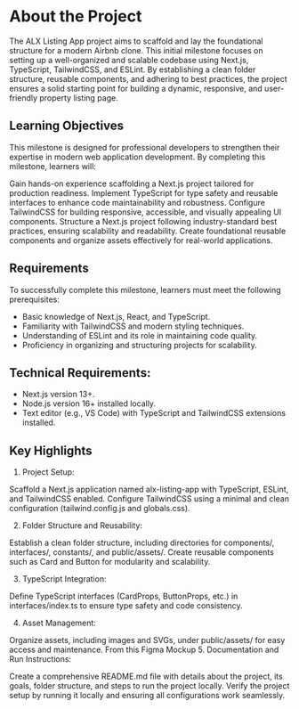 # About the Project
The ALX Listing App project aims to scaffold and lay the foundational structure for a modern Airbnb clone. This initial milestone focuses on setting up a well-organized and scalable codebase using Next.js, TypeScript, TailwindCSS, and ESLint. By establishing a clean folder structure, reusable components, and adhering to best practices, the project ensures a solid starting point for building a dynamic, responsive, and user-friendly property listing page.

## Learning Objectives
This milestone is designed for professional developers to strengthen their expertise in modern web application development. By completing this milestone, learners will:

Gain hands-on experience scaffolding a Next.js project tailored for production readiness.
Implement TypeScript for type safety and reusable interfaces to enhance code maintainability and robustness.
Configure TailwindCSS for building responsive, accessible, and visually appealing UI components.
Structure a Next.js project following industry-standard best practices, ensuring scalability and readability.
Create foundational reusable components and organize assets effectively for real-world applications.

## Requirements

To successfully complete this milestone, learners must meet the following prerequisites:

* Basic knowledge of Next.js, React, and TypeScript.
* Familiarity with TailwindCSS and modern styling techniques.
* Understanding of ESLint and its role in maintaining code quality.
* Proficiency in organizing and structuring projects for scalability.

## Technical Requirements:

* Next.js version 13+.
* Node.js version 16+ installed locally.
* Text editor (e.g., VS Code) with TypeScript and TailwindCSS extensions installed.

## Key Highlights

1. Project Setup:

Scaffold a Next.js application named alx-listing-app with TypeScript, ESLint, and TailwindCSS enabled.
Configure TailwindCSS using a minimal and clean configuration (tailwind.config.js and globals.css).

2. Folder Structure and Reusability:

Establish a clean folder structure, including directories for components/, interfaces/, constants/, and public/assets/.
Create reusable components such as Card and Button for modularity and scalability.

3. TypeScript Integration:

Define TypeScript interfaces (CardProps, ButtonProps, etc.) in interfaces/index.ts to ensure type safety and code consistency.

4. Asset Management:

Organize assets, including images and SVGs, under public/assets/ for easy access and maintenance.
From this Figma Mockup
5. Documentation and Run Instructions:

Create a comprehensive README.md file with details about the project, its goals, folder structure, and steps to run the project locally.
Verify the project setup by running it locally and ensuring all configurations work seamlessly.